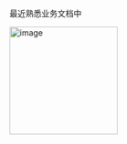 最近熟悉业务文档中

<img width="189" alt="image" src="https://github.com/user-attachments/assets/3b71ec3a-9a2a-48e9-962d-96f6c54ef6c8" />
